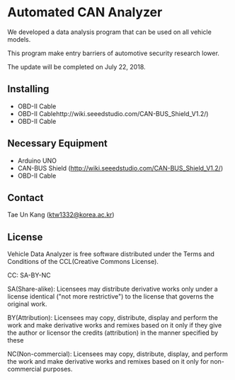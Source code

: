 
# Automated CAN Analyzer
We developed a data analysis program that can be used on all vehicle models. 

This program make entry barriers of automotive security research lower.

The update will be completed on July 22, 2018.

<!--<p align="center">
    <img src="https://cdn.rawgit.com/nbedos/termtosvg/0.3.0/examples/awesome.svg">
</p>
More examples of recordings can be found [here](https://github.com/nbedos/termtosvg/blob/0.3.0/examples/examples.md)
-->
## Installing

- OBD-II Cable
- OBD-II Cablehttp://wiki.seeedstudio.com/CAN-BUS_Shield_V1.2/) 
- OBD-II Cable

## Necessary Equipment

- Arduino UNO
- CAN-BUS Shield (http://wiki.seeedstudio.com/CAN-BUS_Shield_V1.2/) 
- OBD-II Cable

## Contact

Tae Un Kang (ktw1332@korea.ac.kr)

## License

Vehicle Data Analyzer is free software distributed under the Terms and Conditions of the CCL(Creative Commons License).

CC: SA-BY-NC

SA(Share-alike): Licensees may distribute derivative works only under a license identical ("not more restrictive") to the license that governs the original work.

BY(Attribution): Licensees may copy, distribute, display and perform the work and make derivative works and remixes based on it only if they give the author or licensor the credits (attribution) in the manner specified by these

NC(Non-commercial): Licensees may copy, distribute, display, and perform the work and make derivative works and remixes based on it only for non-commercial purposes.
